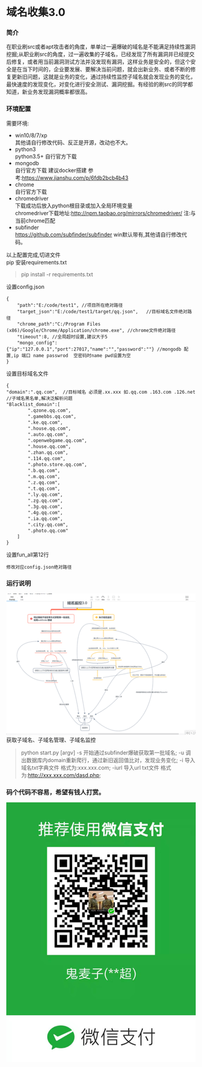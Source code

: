 # 域名收集3.0
### 简介
在职业刷src或者apt攻击者的角度，单单过一遍爆破的域名是不能满足持续性漏洞挖掘;从职业刷src的角度，过一遍收集的子域名，已经发现了所有漏洞并已经提交后修复，或者用当前漏洞测试方法并没发现有漏洞，这样业务是安全的，但这个安全是在当下时间的，企业要发展、要解决当前问题，就会出新业务、或者不断的修复更新旧问题，这就是业务的变化，通过持续性监控子域名就会发现业务的变化，最快速度的发现变化，对变化进行安全测试、漏洞挖掘。有经验的刷src的同学都知道，新业务发现漏洞概率都很高。

### 环境配置
需要环境:
* win10/8/7/xp  
  其他请自行修改代码、反正是开源，改动也不大。
* python3  
  python3.5+ 自行官方下载
* mongodb  
  自行官方下载 建议docker搭建 参考:https://www.jianshu.com/p/6fdb2bcb4b43
* chrome  
  自行官方下载
* chromedriver  
  下载成功后放入python根目录或加入全局环境变量  
  chromedriver下载地址:http://npm.taobao.org/mirrors/chromedriver/ 注:与当前chrome匹配
* subfinder  
  https://github.com/subfinder/subfinder win默认带有,其他请自行修改代码。

以上配置完成,切进文件  
pip 安装requirements.txt
>pip install -r requirements.txt

设置config.json
```
{
	"path":"E:/code/test1", //项目所在绝对路径
	"target_json":"E:/code/test1/target/qq.json",   //目标域名文件绝对路径
	"chrome_path":"C:/Program Files (x86)/Google/Chrome/Application/chrome.exe", //chrome文件绝对路径
	"timeout":8, //全局超时设置,建议大于5
	"mongo_config":{"ip":"127.0.0.1","port":27017,"name":"","password":""} //mongodb 配置,ip 端口 name passwrod  空密码时name pwd设置为空
}
```

设置目标域名文件
```
{
"domain":".qq.com",  //目标域名 必须是.xx.xxx 如.qq.com .163.com .126.net
//子域名黑名单,解决泛解析问题
"Blacklist_domain":[
        ".qzone.qq.com",
        ".gamebbs.qq.com",
        ".ke.qq.com",
        ".house.qq.com",
        ".auto.qq.com",
        ".openwebgame.qq.com",
        ".house.qq.com",
        ".zhan.qq.com",
        ".114.qq.com",
        ".photo.store.qq.com",
        ".b.qq.com",
        ".m.qq.com",
        ".z.qq.com",
        ".t.qq.com",
        ".ly.qq.com",
        ".zg.qq.com",
        ".3g.qq.com",
        ".4g.qq.com",
        ".ia.qq.com",
		".city.qq.com",
		".photo.qq.com"
    ]
}
```

设置fun_all第12行
```
修改对应config.json绝对路径
```

### 运行说明
![](https://raw.githubusercontent.com/guimaizi/cloud/test/20190614112043.png)
获取子域名、子域名管理、子域名监控
>python start.py [argv]
-s 开始通过subfinder爆破获取第一批域名;
-u 调出数据库内domain重新爬行，通过新旧返回值比对，发现业务变化;
-i 导入域名txt字典文件  格式为:xxx.xxx.com;
-iurl 导入url txt文件 格式为:http://xxx.xxx.com/dasd.php;

### 码个代码不容易，希望有钱人打赏。
![](https://raw.githubusercontent.com/guimaizi/cloud/test/img/20190301182006.jpg)


